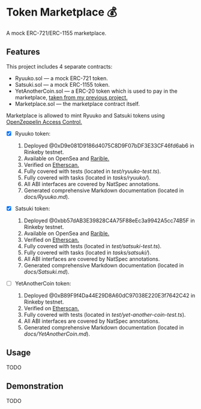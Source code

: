 # Token Marketplace 💰

A mock ERC-721/ERC-1155 marketplace.

## Features

This project includes 4 separate contracts:

  - Ryuuko.sol — a mock ERC-721 token.
  - Satsuki.sol — a mock ERC-1155 token.
  - YetAnotherCoin.sol — a ERC-20 token which is used to pay in the marketplace, [taken from my previous project.](https://github.com/SfyMantissa/YetAnotherCoin)
  - Marketplace.sol — the marketplace contract itself.

Marketplace is allowed to mint Ryuuko and Satsuki tokens using [OpenZeppelin Access Control.](https://docs.openzeppelin.com/contracts/4.x/access-control)

- [x] Ryuuko token:
  1. Deployed @0xD9e081D9186d4075C8D9F07bDF3E33CF46fd6ab6 in Rinkeby testnet.
  2. Available on OpenSea and [Rarible.](https://rinkeby.rarible.com/collection/0xd9e081d9186d4075c8d9f07bdf3e33cf46fd6ab6/items) 
  3. Verified on [Etherscan.](https://rinkeby.etherscan.io/address/0xD9e081D9186d4075C8D9F07bDF3E33CF46fd6ab6#code)
  4. Fully covered with tests (located in _test/ryuuko-test.ts_).
  5. Fully covered with tasks (located in _tasks/ryuuko/_).
  6. All ABI interfaces are covered by NatSpec annotations.
  7. Generated comprehensive Markdown documentation (located in _docs/Ryuuko.md_).

- [x] Satsuki token: 
  1. Deployed @0xbb57dAB3E39828C4A75F88eEc3a9942A5cc74B5F in Rinkeby testnet.
  2. Available on OpenSea and [Rarible.](https://rinkeby.rarible.com/collection/0xbb57dab3e39828c4a75f88eec3a9942a5cc74b5f/items)
  3. Verified on [Etherscan.](https://rinkeby.etherscan.io/address/0xbb57dAB3E39828C4A75F88eEc3a9942A5cc74B5F#code)
  4. Fully covered with tests (located in _test/satsuki-test.ts_).
  5. Fully covered with tasks (located in _tasks/satsuki/_).
  6. All ABI interfaces are covered by NatSpec annotations.
  7. Generated comprehensive Markdown documentation (located in _docs/Satsuki.md_).

- [ ] YetAnotherCoin token:
  1. Deployed @0xB89F9f4Da44E29D8A60dC97038E220E3f7642C42 in Rinkeby testnet.
  2. Verified on [Etherscan.](https://rinkeby.etherscan.io/address/0xB89F9f4Da44E29D8A60dC97038E220E3f7642C42#code)
  3. Fully covered with tests (located in _test/yet-another-coin-test.ts_).
  5. All ABI interfaces are covered by NatSpec annotations.
  6. Generated comprehensive Markdown documentation (located in _docs/YetAnotherCoin.md_).

## Usage

TODO

## Demonstration

TODO
